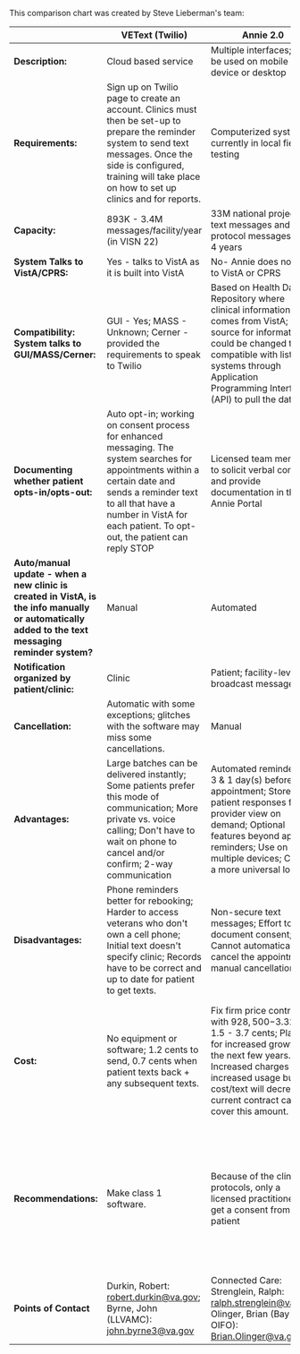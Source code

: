 This comparison chart was created by Steve Lieberman's team:

|  | VEText (Twilio) | Annie 2.0 | AudioCare |
| ------------- | ------------- |------------- | --------- |
| **Description:** | Cloud based service | Multiple interfaces; can be used on mobile device or desktop |Off the shelf purchased software |
| **Requirements:** | Sign up on Twilio page to create an account. Clinics must then be set-up to prepare the reminder system to send text messages. Once the side is configured, training will take place on how to set up clinics and for reports. |Computerized system currently in local field testing |Local facility manages contract & set-up; may need more funding |
| **Capacity:** | 893K - 3.4M messages/facility/year (in VISN 22)| 33M national projected text messages and protocol messages over 4 years|120,000 for all years |
| **System Talks to VistA/CPRS:** | Yes - talks to VistA as it is built into VistA | No- Annie does not talk to VistA or CPRS |Yes |
| **Compatibility: System talks to GUI/MASS/Cerner:** | GUI - Yes; MASS - Unknown; Cerner - provided the requirements to speak to Twilio | Based on Health Data Repository where clinical information comes from VistA; source for information could be changed to be compatible with listed systems through Application Programming Interface (API) to pull the data.|Not in Scope - could potentially make the system work with whatever systems we have|
| **Documenting whether patient opts-in/opts-out:** | Auto opt-in; working on consent process for enhanced messaging. The system searches for appointments within a certain date and sends a reminder text to all that have a number in VistA for each patient. To opt-out, the patient can reply STOP|Licensed team members to solicit verbal consent and provide documentation in the Annie Portal |No release form (Pittsburgh has developed their own consent)|
| **Auto/manual update - when a new clinic is created in VistA, is the info manually or automatically added to the text messaging reminder system?** | Manual | Automated | Manual |
| **Notification organized by patient/clinic:** | Clinic |Patient; facility-level broadcast messages | Clinic |
| **Cancellation:** | Automatic with some exceptions; glitches with the software may miss some cancellations. | Manual | Manual |
| **Advantages:** | Large batches can be delivered instantly; Some patients prefer this mode of communication; More private vs. voice calling; Don't have to wait on phone to cancel and/or confirm; 2-way communication | Automated reminders - 3 & 1 day(s) before appointment; Stores patient responses for provider view on demand; Optional features beyond appt. reminders; Use on multiple devices; Create a more universal log in | Already being used in the field; Different versions allow local flexibility|
| **Disadvantages:** | Phone reminders better for rebooking; Harder to access veterans who don't own a cell phone; Initial text doesn't specify clinic; Records have to be correct and up to date for patient to get texts. |Non-secure text messages; Effort to document consent; Cannot automatically cancel the appointment; manual cancellation |Add-ons are expensive; Not consistent between facilities |
| **Cost:** | No equipment or software; 1.2 cents to send, 0.7 cents when patient texts back + any subsequent texts. |Fix firm price contract with $928,500-$3.326 M; 1.5 - 3.7 cents; Planned for increased growth in the next few years. Increased charges for increased usage but cost/text will decrease; current contract cannot cover this amount.|$12,990(base), $2,338 (option years 1-4); Total cost: $5,000 (Volume) + $12,990 (base pay for contract including support) = $17,990, $7,338 (option yrs 1-4); Cost and contract Data is based off of Pitt's contract only |
| **Recommendations:** | Make class 1 software. |Because of the clinical protocols, only a licensed practitioner can get a consent from the patient|Multiple facilities queried but only Pitt VA responded with most information. Get more input on facility satisfaction. Currently 5 sites are using AduioCare (14 AudioCare texting licenses; Richmond, Orlando, Pitt, Montrose , & Altoona have hight usage).|
|**Points of Contact** | Durkin, Robert: robert.durkin@va.gov; Byrne, John (LLVAMC): john.byrne3@va.gov | Connected Care: Strenglein, Ralph: ralph.strenglein@va.gov; Olinger, Brian (Bay Pines OIFO): Brian.Olinger@va.gov |National AudioCare: Knause, Susan: Susan.Knause@va.gov; Pittsburgh HCS: Fay, Jason P: Jason.Fay@va.gov |
